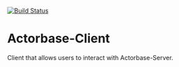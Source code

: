[![Build Status](https://travis-ci.org/ScalateKids/Actorbase-Client.svg?branch=dev)](https://travis-ci.org/ScalateKids/Actorbase-Client)

# Actorbase-Client
Client that allows users to interact with Actorbase-Server.
